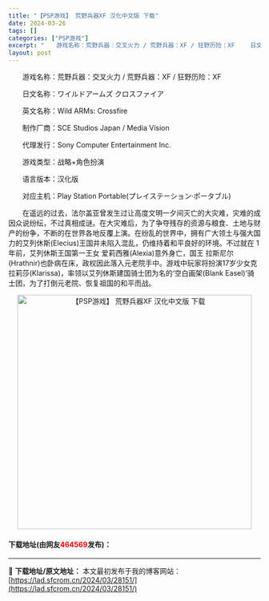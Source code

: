 ```yaml
---
title: "【PSP游戏】 荒野兵器XF 汉化中文版 下载"
date: 2024-03-26
tags: []
categories: ["PSP游戏"]
excerpt: "　　游戏名称：荒野兵器：交叉火力 / 荒野兵器：XF / 狂野历险：XF 　　日文名称：ワイルドアームズ クロスファイア 　　英文名称：Wild ARMs: Crossfire 　　制作厂商：SCE Studios Japan / Media Vision 　　代理发行：Sony Computer &hellip;"
layout: post
---
```


 <p>　　游戏名称：荒野兵器：交叉火力 / 荒野兵器：XF / 狂野历险：XF</p> <p>　　日文名称：ワイルドアームズ クロスファイア</p> <p>　　英文名称：Wild ARMs: Crossfire</p> <p>　　制作厂商：SCE Studios Japan / Media Vision</p> <p>　　代理发行：Sony Computer Entertainment Inc.</p> <p>　　游戏类型：战略+角色扮演</p> <p>　　语言版本：汉化版</p> <p>　　对应主机：Play Station Portable(プレイステーション&middot;ポータブル)</p> <p>　　在遥远的过去，法尔盖亚曾发生过让高度文明一夕间灭亡的大灾难，灾难的成因众说纷纭，不过真相成谜。在大灾难后，为了争夺残存的资源与粮食、土地与财产的纷争，不断的在世界各地反覆上演。在纷乱的世界中，拥有广大领土与强大国力的艾列休斯(Elecius)王国并未陷入混乱，仍维持着和平良好的环境。不过就在 1 年前，艾列休斯王国第一王女 爱莉西雅(Alexia)意外身亡，国王 拉斯尼尔(Hrathnir)也卧病在床，政权因此落入元老院手中。游戏中玩家将扮演17岁少女克拉莉莎(Klarissa)，率领以艾列休斯建国骑士团为名的&lsquo;空白画架(Blank Easel)&rsquo;骑士团，为了打倒元老院、恢复祖国的和平而战。</p> <p align="center"><img align="" border="0" src="https://lad.sfcrom.cn/wp-content/uploads/2024/03/20240325_6601aab0e4b8c.jpg" width="468" alt="【PSP游戏】 荒野兵器XF 汉化中文版 下载" /></p> <p><h4>下载地址(由网友<font color="red">464569</font>发布)：</h4></p> 

---
📖 **下载地址/原文地址：** 本文最初发布于我的博客网站：[https://lad.sfcrom.cn/2024/03/28151/](https://lad.sfcrom.cn/2024/03/28151/)
